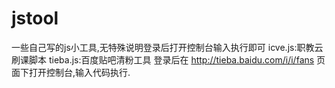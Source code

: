 # jstool
一些自己写的js小工具,无特殊说明登录后打开控制台输入执行即可
icve.js:职教云刷课脚本 
tieba.js:百度贴吧清粉工具 登录后在 http://tieba.baidu.com/i/i/fans 页面下打开控制台,输入代码执行.
